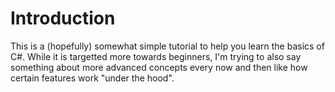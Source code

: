 # Introduction
This is a (hopefully) somewhat simple tutorial to help you learn the basics of C#.&#10;&#13;
While it is targetted more towards beginners, I'm trying to also say something about more advanced concepts every now and then like how certain features work "under the hood".
